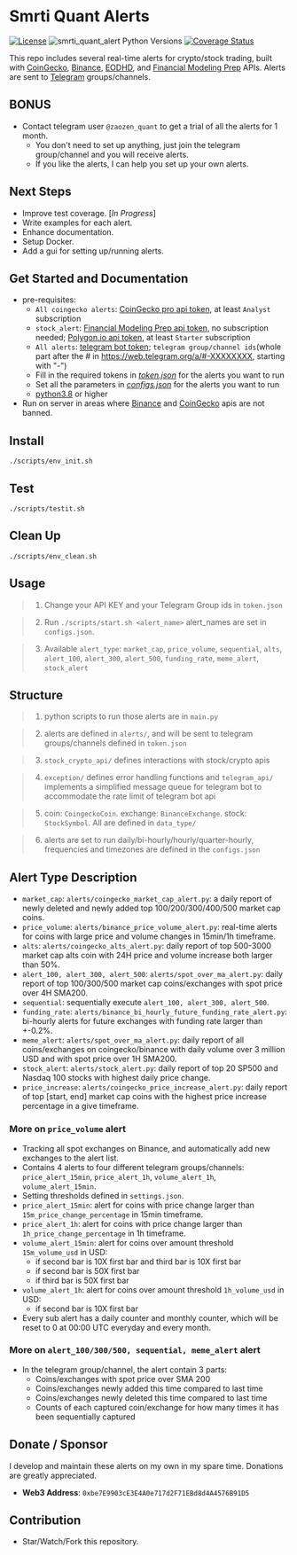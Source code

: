 # Smrti Quant Alerts


[![License](https://img.shields.io/badge/license-MIT-green)](https://github.com/JackZhao516/smrti_quant_alerts/blob/main/LICENSE)
![smrti_quant_alert Python Versions](https://img.shields.io/pypi/pyversions/python-bitget?logo=pypi)
[![Coverage Status](https://coveralls.io/repos/github/JackZhao516/smrti_quant_alerts/badge.png?branch=main)](https://coveralls.io/github/JackZhao516/smrti_quant_alerts?branch=main)

This repo includes several real-time alerts for crypto/stock trading, built with 
[CoinGecko](https://www.coingecko.com/), [Binance](https://www.binance.com/en), 
[EODHD](https://eodhd.com/), and [Financial Modeling Prep](https://site.financialmodelingprep.com/) APIs. 
Alerts are sent to [Telegram](https://telegram.org/) groups/channels.

## BONUS
* Contact telegram user ``@zaozen_quant`` to get a trial of all the alerts for 1 month.
  * You don't need to set up anything, just join the telegram group/channel and you will receive alerts.
  * If you like the alerts, I can help you set up your own alerts.

## Next Steps
* Improve test coverage. [*In Progress*]
* Write examples for each alert.
* Enhance documentation.
* Setup Docker.
* Add a gui for setting up/running alerts.

## Get Started and Documentation
* pre-requisites: 
  * ``All coingecko alerts``: [CoinGecko pro api token](https://www.coingecko.com/en/api/pricing), 
    at least ``Analyst`` subscription
  * ``stock_alert``: [Financial Modeling Prep api token](https://site.financialmodelingprep.com/), 
    no subscription needed; [Polygon.io api token](https://polygon.io/pricing), at least ``Starter`` subscription
  * ``All alerts``: [telegram bot token](https://core.telegram.org/); 
    ``telegram group/channel ids``(whole part after the # in https://web.telegram.org/a/#-XXXXXXXX, starting with "-")
  * Fill in the required tokens in 
    [*token.json*](https://github.com/JackZhao516/smrti_quant_alerts/blob/main/token.json.example) 
    for the alerts you want to run
  * Set all the parameters in 
    [*configs.json*](https://github.com/JackZhao516/smrti_quant_alerts/blob/main/configs.json.example) 
    for the alerts you want to run
  * [python3.8](https://www.python.org/downloads/release/python-380/) or higher
* Run on server in areas where [Binance](https://www.binance.com/en) and 
  [CoinGecko](https://www.coingecko.com/) apis are not banned.
## Install
    ./scripts/env_init.sh

## Test
    ./scripts/testit.sh

## Clean Up
    ./scripts/env_clean.sh

## Usage

> 1. Change your API KEY and your Telegram Group ids in ``token.json``

> 2. Run ``./scripts/start.sh <alert_name>``
> alert_names are set in ``configs.json``.

> 3. Available ``alert_type``: ``market_cap``, ``price_volume``, ``sequential``, 
> ``alts``, ``alert_100``, ``alert_300``, ``alert_500``, ``funding_rate``, 
> ``meme_alert``, ``stock_alert``

## Structure
> 1. python scripts to run those alerts are in ``main.py``

> 2. alerts are defined in ``alerts/``, and will be sent to telegram groups/channels defined in ``token.json``

> 3. ``stock_crypto_api/`` defines interactions with stock/crypto apis

> 4. ``exception/`` defines error handling functions and ``telegram_api/`` 
     implements a simplified message queue for telegram bot to accommodate the rate limit of telegram bot api

> 5. coin: ``CoingeckoCoin``. exchange: ``BinanceExchange``. stock: ``StockSymbol``. All are defined in ``data_type/``

> 6. alerts are set to run daily/bi-hourly/hourly/quarter-hourly, 
     frequencies and timezones are defined in the ``configs.json``

## Alert Type Description
* ``market_cap``: ``alerts/coingecko_market_cap_alert.py``: a daily report of newly deleted and newly added
top 100/200/300/400/500 market cap coins. 
* ``price_volume``: ``alerts/binance_price_volume_alert.py``: real-time alerts for coins with large price 
  and volume changes in 15min/1h timeframe.
* ``alts``: ``alerts/coingecko_alts_alert.py``: daily report of top 500-3000 market cap alts coin with 24H price 
  and volume increase both larger than 50%.
* ``alert_100, alert_300, alert_500``: ``alerts/spot_over_ma_alert.py``: daily report of 
  top 100/300/500 market cap coins/exchanges with spot price over 4H SMA200.
* ``sequential``: sequentially execute ``alert_100, alert_300, alert_500``.
* ``funding_rate``: ``alerts/binance_bi_hourly_future_funding_rate_alert.py``: bi-hourly alerts for 
  future exchanges with funding rate larger than +-0.2%.
* ``meme_alert``: ``alerts/spot_over_ma_alert.py``: daily report of all coins/exchanges on coingecko/binance 
  with daily volume over 3 million USD and with spot price over 1H SMA200.
* ``stock_alert``: ``alerts/stock_alert.py``: daily report of top 20 SP500 and Nasdaq 100 stocks with 
  highest daily price change.
* ``price_increase``: ``alerts/coingecko_price_increase_alert.py``: daily report of top [start, end] 
  market cap coins with the highest price increase percentage in a give timeframe.

### More on ``price_volume`` alert
* Tracking all spot exchanges on Binance, and automatically add new exchanges to the alert list.
* Contains 4 alerts to four different telegram groups/channels: ``price_alert_15min``, ``price_alert_1h``, 
  ``volume_alert_1h``, ``volume_alert_15min``.
* Setting thresholds defined in ``settings.json``.
* ``price_alert_15min``: alert for coins with price change larger than ``15m_price_change_percentage`` in 15min timeframe.
* ``price_alert_1h``: alert for coins with price change larger than ``1h_price_change_percentage`` in 1h timeframe.
* ``volume_alert_15min``: alert for coins over amount threshold ``15m_volume_usd`` in USD:
  * if second bar is 10X first bar and third bar is 10X first bar
  * if second bar is 50X first bar
  * if third bar is 50X first bar
* ``volume_alert_1h``: alert for coins over amount threshold ``1h_volume_usd`` in USD:
  * if second bar is 10X first bar
* Every sub alert has a daily counter and monthly counter, which will be reset to 0 at 00:00 UTC everyday and every month.

### More on ``alert_100/300/500, sequential, meme_alert`` alert
* In the telegram group/channel, the alert contain 3 parts: 
  * Coins/exchanges with spot price over SMA 200
  * Coins/exchanges newly added this time compared to last time
  * Coins/exchanges newly deleted this time compared to last time
  * Counts of each captured coin/exchange for how many times it has been sequentially captured

## Donate / Sponsor
I develop and maintain these alerts on my own in my spare time. 
Donations are greatly appreciated. 

* **Web3 Address**:  `0xbe7E9903cE3E4A0e717d2F71EBd8d4A4576B91D5`

## Contribution
* Star/Watch/Fork this repository.
